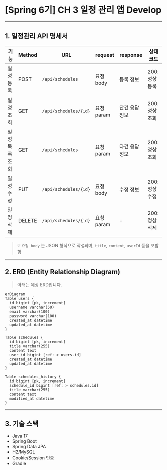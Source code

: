 
# [Spring 6기] CH 3 일정 관리 앱 Develop

---

## 1. 일정관리 API 명세서

| 기능     | Method | URL                  | request      | response     | 상태코드        |
|----------|--------|----------------------|---------------|--------------|------------------|
| 일정 등록 | POST   | `/api/schedules`     | 요청 body     | 등록 정보     | 200: 정상등록     |
| 일정 조회 | GET    | `/api/schedules/{id}` | 요청 param    | 단건 응답 정보 | 200: 정상조회     |
| 일정 목록 조회 | GET | `/api/schedules`   | 요청 param    | 다건 응답 정보 | 200: 정상조회     |
| 일정 수정 | PUT    | `/api/schedules/{id}` | 요청 body     | 수정 정보     | 200: 정상수정     |
| 일정 삭제 | DELETE | `/api/schedules/{id}` | 요청 param    | -            | 200: 정상삭제     |

> 💡 `요청 body` 는 JSON 형식으로 작성되며, `title`, `content`, `userId` 등을 포함함

---

## 2. ERD (Entity Relationship Diagram)

> 아래는 예상 ERD입니다.

```mermaid
erDiagram
Table users {
  id bigint [pk, increment]
  username varchar(50)
  email varchar(100)
  password varchar(100)
  created_at datetime
  updated_at datetime
}

Table schedules {
  id bigint [pk, increment]
  title varchar(255)
  content text
  user_id bigint [ref: > users.id]
  created_at datetime
  updated_at datetime
}

Table schedules_history {
  id bigint [pk, increment]
  schedule_id bigint [ref: > schedules.id]
  title varchar(255)
  content text
  modified_at datetime
}

```

---

## 3. 기술 스택
- Java 17
- Spring Boot
- Spring Data JPA
- H2/MySQL
- Cookie/Session 인증
- Gradle
